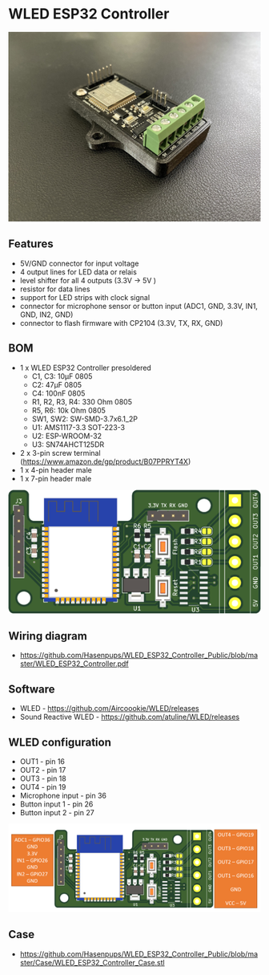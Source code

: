 # WLED ESP32 Controller

![Alt text](./Images/IMG_7885.jpeg?raw=true "overview")

## Features
- 5V/GND connector for input voltage
- 4 output lines for LED data or relais
- level shifter for all 4 outputs (3.3V -> 5V )
- resistor for data lines
- support for LED strips with clock signal
- connector for microphone sensor or button input (ADC1, GND, 3.3V, IN1, GND, IN2, GND)
- connector to flash firmware with CP2104 (3.3V, TX, RX, GND)

## BOM
- 1 x WLED ESP32 Controller presoldered
    - C1, C3: 10µF 0805
    - C2: 47µF 0805
    - C4: 100nF 0805
    - R1, R2, R3, R4: 330 Ohm 0805
    - R5, R6: 10k Ohm 0805
    - SW1, SW2: SW-SMD-3.7x6.1_2P
    - U1: AMS1117-3.3 SOT-223-3
    - U2: ESP-WROOM-32
    - U3: SN74AHCT125DR
- 2 x 3-pin screw terminal (https://www.amazon.de/gp/product/B07PPRYT4X)
- 1 x 4-pin header male
- 1 x 7-pin header male

![Alt text](./Images/WLED_ESP32_Controller.png?raw=true "Bestückung")

## Wiring diagram
- https://github.com/Hasenpups/WLED_ESP32_Controller_Public/blob/master/WLED_ESP32_Controller.pdf

## Software
- WLED - https://github.com/Aircoookie/WLED/releases
- Sound Reactive WLED - https://github.com/atuline/WLED/releases

## WLED configuration
- OUT1 - pin 16
- OUT2 - pin 17
- OUT3 - pin 18
- OUT4 - pin 19
- Microphone input - pin 36
- Button input 1 - pin 26
- Button input 2 - pin 27

![Alt text](./Images/Pinout.png?raw=true "overview")

## Case
- https://github.com/Hasenpups/WLED_ESP32_Controller_Public/blob/master/Case/WLED_ESP32_Controller_Case.stl

